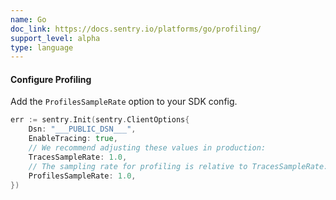 ```yaml
---
name: Go
doc_link: https://docs.sentry.io/platforms/go/profiling/
support_level: alpha
type: language
---
```


#### Configure Profiling

Add the `ProfilesSampleRate` option to your SDK config.

```go
err := sentry.Init(sentry.ClientOptions{
	Dsn: "___PUBLIC_DSN___",
	EnableTracing: true,
	// We recommend adjusting these values in production:
	TracesSampleRate: 1.0,
	// The sampling rate for profiling is relative to TracesSampleRate:
	ProfilesSampleRate: 1.0, 
})
```
